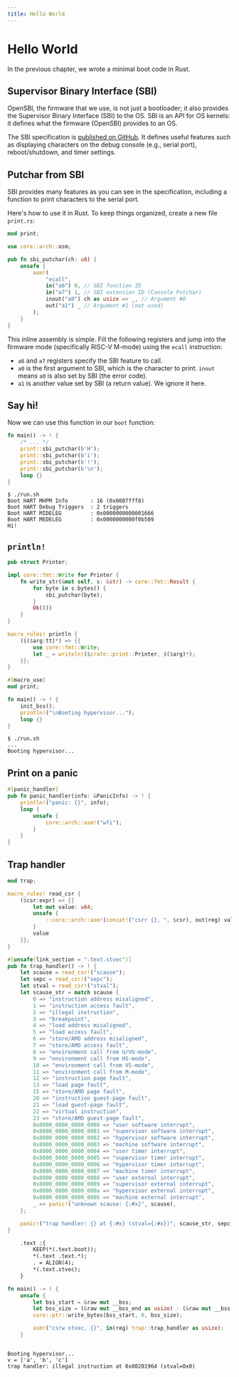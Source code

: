 ```yaml
---
title: Hello World
---
```


# Hello World

In the previous chapter, we wrote a minimal boot code in Rust.

## Supervisor Binary Interface (SBI)

OpenSBI, the firmware that we use, is not just a bootloader; it also provides the Supervisor Binary Interface (SBI) to the OS. SBI is an API for OS kernels: it defines what the firmware (OpenSBI) provides to an OS.

The SBI specification is [published on GitHub](https://github.com/riscv-non-isa/riscv-sbi-doc/releases). It defines useful features such as displaying characters on the debug console (e.g., serial port), reboot/shutdown, and timer settings.

## Putchar from SBI

SBI provides many features as you can see in the specification, including a function to print characters to the serial port.

Here's how to use it in Rust. To keep things organized, create a new file `print.rs`:

```rust [src/main.rs]
mod print;
```

```rust [src/print.rs]
use core::arch::asm;

pub fn sbi_putchar(ch: u8) {
    unsafe {
        asm!(
            "ecall",
            in("a6") 0, // SBI function ID
            in("a7") 1, // SBI extension ID (Console Putchar)
            inout("a0") ch as usize => _, // Argument #0
            out("a1") _ // Argument #1 (not used)
        );
    }
}
```

This inline assembly is simple. Fill the following registers and jump into the firmware mode (specifically RISC-V M-mode) using the `ecall` instruction:

- `a6` and `a7` registers specify the SBI feature to call.
- `a0` is the first argument to SBI, which is the character to print. `inout` means `a0` is also set by SBI (the error code).
- `a1` is another value set by SBI (a return value). We ignore it here.

## Say hi!

Now we can use this function in our `boot` function:

```rust [src/main.rs] {3-6}
fn main() -> ! {
    /* ... */
    print::sbi_putchar(b'H');
    print::sbi_putchar(b'i');
    print::sbi_putchar(b'!');
    print::sbi_putchar(b'\n');
    loop {}
}
```

```
$ ./run.sh
Boot HART MHPM Info       : 16 (0x0007fff8)
Boot HART Debug Triggers  : 2 triggers
Boot HART MIDELEG         : 0x0000000000001666
Boot HART MEDELEG         : 0x0000000000f0b509
Hi!
```

## `println!`

```rust [src/print.rs]
pub struct Printer;

impl core::fmt::Write for Printer {
    fn write_str(&mut self, s: &str) -> core::fmt::Result {
        for byte in s.bytes() {
            sbi_putchar(byte);
        }
        Ok(())
    }
}

macro_rules! println {
    ($($arg:tt)*) => {{
        use core::fmt::Write;
        let _ = writeln!($crate::print::Printer, $($arg)*);
    }};
}
```

```rust [src/main.rs] {1}
#[macro_use]
mod print;
```

```rust [src/main.rs] {7}
fn main() -> ! {
    init_bss();
    println!("\nBooting hypervisor...");
    loop {}
}
```

```
$ ./run.sh
...
Booting hypervisor...
```

## Print on a panic

```rust [src/main.rs] {3}
#[panic_handler]
pub fn panic_handler(info: &PanicInfo) -> ! {
    println!("panic: {}", info);
    loop {
        unsafe {
            core::arch::asm!("wfi");
        }
    }
}
```

## Trap handler

```rust [src/main.rs] {1}
mod trap;
```

```rust [src/trap.rs]
macro_rules! read_csr {
    ($csr:expr) => {{
        let mut value: u64;
        unsafe {
            ::core::arch::asm!(concat!("csrr {}, ", $csr), out(reg) value);
        }
        value
    }};
}

#[unsafe(link_section = ".text.stvec")]
pub fn trap_handler() -> ! {
    let scause = read_csr!("scause");
    let sepc = read_csr!("sepc");
    let stval = read_csr!("stval");
    let scause_str = match scause {
        0 => "instruction address misaligned",
        1 => "instruction access fault",
        2 => "illegal instruction",
        3 => "breakpoint",
        4 => "load address misaligned",
        5 => "load access fault",
        6 => "store/AMO address misaligned",
        7 => "store/AMO access fault",
        8 => "environment call from U/VU-mode",
        9 => "environment call from HS-mode",
        10 => "environment call from VS-mode",
        11 => "environment call from M-mode",
        12 => "instruction page fault",
        13 => "load page fault",
        15 => "store/AMO page fault",
        20 => "instruction guest-page fault",
        21 => "load guest-page fault",
        22 => "virtual instruction",
        23 => "store/AMO guest-page fault",
        0x8000_0000_0000_0000 => "user software interrupt",
        0x8000_0000_0000_0001 => "supervisor software interrupt",
        0x8000_0000_0000_0002 => "hypervisor software interrupt",
        0x8000_0000_0000_0003 => "machine software interrupt",
        0x8000_0000_0000_0004 => "user timer interrupt",
        0x8000_0000_0000_0005 => "supervisor timer interrupt",
        0x8000_0000_0000_0006 => "hypervisor timer interrupt",
        0x8000_0000_0000_0007 => "machine timer interrupt",
        0x8000_0000_0000_0008 => "user external interrupt",
        0x8000_0000_0000_0009 => "supervisor external interrupt",
        0x8000_0000_0000_000a => "hypervisor external interrupt",
        0x8000_0000_0000_000b => "machine external interrupt",
        _ => panic!("unknown scause: {:#x}", scause),
    };

    panic!("trap handler: {} at {:#x} (stval={:#x})", scause_str, sepc, stval);
}
```

```txt [hypervisor.ld] {4-5}
    .text :{
        KEEP(*(.text.boot));
        *(.text .text.*);
        . = ALIGN(4);
        *(.text.stvec);
    }
```

```rust [src/main.rs] {7}
fn main() -> ! {
    unsafe {
        let bss_start = &raw mut __bss;
        let bss_size = (&raw mut __bss_end as usize) - (&raw mut __bss as usize);
        core::ptr::write_bytes(bss_start, 0, bss_size);

        asm!("csrw stvec, {}", in(reg) trap::trap_handler as usize);
    }
```

```

```

```
Booting hypervisor...
v = ['a', 'b', 'c']
trap handler: illegal instruction at 0x80201964 (stval=0x0)
```
